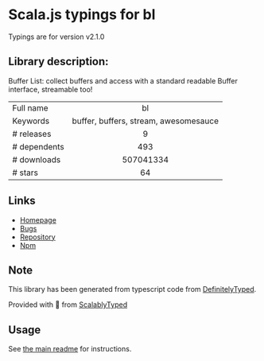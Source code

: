 
# Scala.js typings for bl

Typings are for version v2.1.0

## Library description:
Buffer List: collect buffers and access with a standard readable Buffer interface, streamable too!

|                    |                 |
| ------------------ | :-------------: |
| Full name          | bl |
| Keywords           | buffer, buffers, stream, awesomesauce |
| # releases         | 9 |
| # dependents       | 493 |
| # downloads        | 507041334 |
| # stars            | 64 |

## Links
- [Homepage](https://github.com/rvagg/bl)
- [Bugs](https://github.com/rvagg/bl/issues)
- [Repository](https://github.com/rvagg/bl)
- [Npm](https://www.npmjs.com/package/bl)
    


## Note
This library has been generated from typescript code from [DefinitelyTyped](https://definitelytyped.org).

Provided with :purple_heart: from [ScalablyTyped](https://github.com/oyvindberg/ScalablyTyped)

## Usage
See [the main readme](../../readme.md) for instructions.


